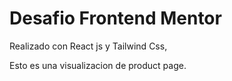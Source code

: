 # Desafio Frontend Mentor 


Realizado con React js y Tailwind Css, 

Esto es una visualizacion de product page. 


